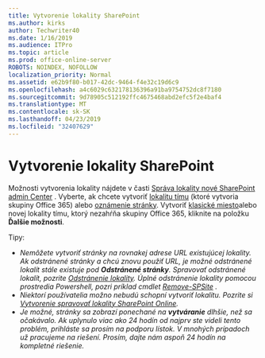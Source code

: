 ```yaml
---
title: Vytvorenie lokality SharePoint
ms.author: kirks
author: Techwriter40
ms.date: 1/16/2019
ms.audience: ITPro
ms.topic: article
ms.prod: office-online-server
ROBOTS: NOINDEX, NOFOLLOW
localization_priority: Normal
ms.assetid: e62b9f80-b017-42dc-9464-f4e32c19d6c9
ms.openlocfilehash: a4c6029c632178136396a91ba9754752dc8f7180
ms.sourcegitcommit: 9d78905c512192ffc4675468abd2efc5f2e4baf4
ms.translationtype: MT
ms.contentlocale: sk-SK
ms.lasthandoff: 04/23/2019
ms.locfileid: "32407629"
---
```

# <a name="create-a-sharepoint-site"></a>Vytvorenie lokality SharePoint

Možnosti vytvorenia lokality nájdete v časti [Správa lokality nové SharePoint admin Center](https://docs.microsoft.com/sharepoint/manage-site-creation ) . Vyberte, ak chcete vytvoriť [lokalitu tímu](https://support.office.com/article/create-a-team-site-in-sharepoint-ef10c1e7-15f3-42a3-98aa-b5972711777d?ui=en-US&amp;rs=en-US&amp;ad=US) (ktoré vytvoria skupiny Office 365) alebo [oznámenie stránky](https://support.office.com/article/7fb44b20-a72f-4d2c-9173-fc8f59ba50eb). Vytvoriť [klasické miesto](https://docs.microsoft.com/sharepoint/manage-sites-in-new-admin-center#create-a-site)alebo novej lokality tímu, ktorý nezahŕňa skupiny Office 365, kliknite na položku **Ďalšie možnosti**. 
  
Tipy:
- *Nemôžete vytvoriť stránky na rovnakej adrese URL existujúcej lokality. Ak odstránené stránky a chcú znovu použiť URL, je možné odstránené lokalít stále existuje pod **Odstránené stránky**. Spravovať odstránené lokalít, pozrite [Odstránenie lokality](https://docs.microsoft.com/sharepoint/manage-sites-in-new-admin-center#delete-a-site). Úplné odstránenie lokality pomocou prostredia Powershell, pozri príklad cmdlet [Remove-SPSite](https://docs.microsoft.com/sharepoint/manage-sites-in-new-admin-center#delete-a-site) .*
- *Niektorí používatelia možno nebudú schopní vytvoriť lokalitu. Pozrite si [Vytvorenie spravovať lokality SharePoint Online](https://docs.microsoft.com/sharepoint/manage-site-creation).*
- *Je možné, stránky sa zobrazí ponechané na **vytváranie** dlhšie, než sa očakávalo. Ak uplynulo viac ako 24 hodín od najprv ste videli tento problém, prihláste sa prosím na podporu lístok. V mnohých prípadoch už pracujeme na riešení. Prosím, dajte nám aspoň 24 hodín na kompletné riešenie.*
